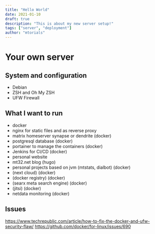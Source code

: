```yaml
---
title: "Hello World"
date: 2021-01-10
draft: true
description: "This is about my new server setup!"
tags: ["server", "deployment"]
author: "mtorials"
---
```


# Your own server

## System and configuration

* Debian
* ZSH and Oh My ZSH
* UFW Firewall

## What I want to run

* docker
* nginx for static files and as reverse proxy
* matrix homeserver synapse or dendrite (docker)
* postgresql database (docker)
* portainer to manage the containers (docker)
* Jenkins for CI/CD (docker)
* personal website
* mt32.net blog (hugo)
* personal projects based on jvm (mtstats, dialbot) (docker)
* (next cloud) (docker)
* (docker registry) (docker)
* (searx meta search engine) (docker)
* (jitsi) (docker)
* netdata monitoring (docker)

## Issues

https://www.techrepublic.com/article/how-to-fix-the-docker-and-ufw-security-flaw/
https://github.com/docker/for-linux/issues/690
